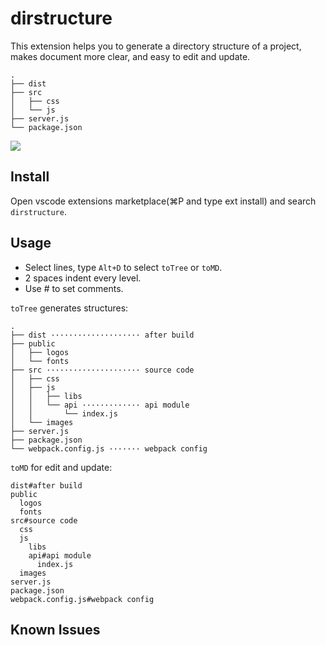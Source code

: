 # dirstructure

This extension helps you to generate a directory structure of a project, makes document more clear, and easy to edit and update.

```
.
├── dist
├── src
│   ├── css
│   └── js
├── server.js
└── package.json
```

![](./preview.gif)

## Install
Open vscode extensions marketplace(⌘P and type ext install) and search `dirstructure`.

## Usage
- Select lines, type `Alt+D` to select `toTree` or `toMD`.
- 2 spaces indent every level.
- Use # to set comments.

`toTree` generates structures:
```
.
├── dist ···················· after build
├── public
│   ├── logos
│   └── fonts
├── src ····················· source code
│   ├── css
│   ├── js
│   │   ├── libs
│   │   └── api ············· api module
│   │       └── index.js
│   └── images
├── server.js
├── package.json
└── webpack.config.js ······· webpack config
```

`toMD` for edit and update:
```
dist#after build
public
  logos
  fonts
src#source code
  css
  js
    libs
    api#api module
      index.js
  images
server.js
package.json
webpack.config.js#webpack config
```

## Known Issues